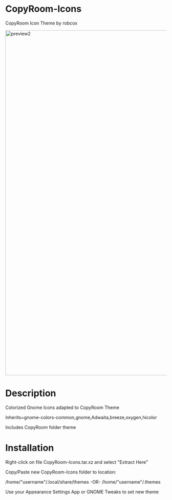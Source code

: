 # CopyRoom-Icons
CopyRoom Icon Theme by robcox

<img width="1920" height="1080" alt="preview2" src="https://github.com/user-attachments/assets/1b71a2d4-39cb-4299-9cbc-ee54ebb3ecbc" />

# Description
Colorized Gnome Icons adapted to CopyRoom Theme

Inherits=gnome-colors-common,gnome,Adwaita,breeze,oxygen,hicolor

Includes CopyRoom folder theme

# Installation
Right-click on file CopyRoom-Icons.tar.xz and select "Extract Here"

Copy/Paste new CopyRoom-Icons folder to location:

/home/"username"/.local/share/themes
-OR-
/home/"username"/.themes

Use your Appearance Settings App or GNOME Tweaks to set new theme
